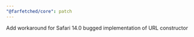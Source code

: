 ```yaml
---
"@farfetched/core": patch
---
```


Add workaround for Safari 14.0 bugged implementation of URL constructor
